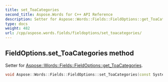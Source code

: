 ```yaml
---
title: set_ToaCategories
second_title: Aspose.Words for C++ API Reference
description: Setter for Aspose::Words::Fields::FieldOptions::get_ToaCategories. 
type: docs
weight: 482
url: /cpp/aspose.words.fields/fieldoptions/set_toacategories/
---
```

## FieldOptions.set_ToaCategories method


Setter for [Aspose::Words::Fields::FieldOptions::get_ToaCategories](../get_toacategories/).

```cpp
void Aspose::Words::Fields::FieldOptions::set_ToaCategories(const System::SharedPtr<Aspose::Words::Fields::ToaCategories> &value)
```


